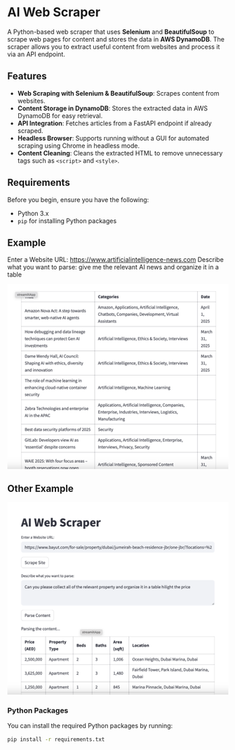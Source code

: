 # AI Web Scraper

A Python-based web scraper that uses **Selenium** and **BeautifulSoup** to scrape web pages for content and stores the data in **AWS DynamoDB**. The scraper allows you to extract useful content from websites and process it via an API endpoint.

## Features

- **Web Scraping with Selenium & BeautifulSoup**: Scrapes content from websites.
- **Content Storage in DynamoDB**: Stores the extracted data in AWS DynamoDB for easy retrieval.
- **API Integration**: Fetches articles from a FastAPI endpoint if already scraped.
- **Headless Browser**: Supports running without a GUI for automated scraping using Chrome in headless mode.
- **Content Cleaning**: Cleans the extracted HTML to remove unnecessary tags such as `<script>` and `<style>`.

## Requirements

Before you begin, ensure you have the following:

- Python 3.x
- `pip` for installing Python packages

## Example

Enter a Website URL: https://www.artificialintelligence-news.com
Describe what you want to parse: give me the relevant AI news and organize it in a table

![Scraped Content Example](assets/example-scraped-content-1.png)

## Other Example

![Scraped Content Example](assets/example-scraped-content.png)


### Python Packages
You can install the required Python packages by running:

```bash
pip install -r requirements.txt

